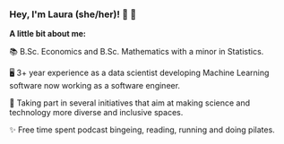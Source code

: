 ### Hey, I'm Laura (she/her)! 👋 🤗

**A little bit about me:**

📚 B.Sc. Economics and B.Sc. Mathematics with a minor in Statistics.

🖥️ 3+ year experience as a data scientist developing Machine Learning software now working as a software engineer.

🌱 Taking part in several initiatives that aim at making science and technology more diverse and inclusive spaces.

✨ Free time spent podcast bingeing, reading, running and doing pilates.
